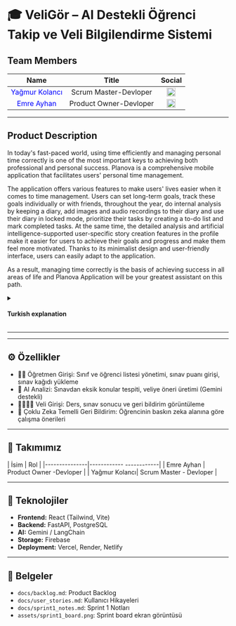 # 🎓 VeliGör – AI Destekli Öğrenci Takip ve Veli Bilgilendirme Sistemi

## Team Members

| Name | Title | Social |
|:-------:| :-----:| :--------:|
| <a href="https://github.com/yagmur-kolanc" style="text-decoration:none; color:blue;">Yağmur Kolancı</a> | Scrum Master-Devloper | [<img src="https://upload.wikimedia.org/wikipedia/commons/c/ca/LinkedIn_logo_initials.png" alt="LinkedIn" width="20"/>](https://https://www.linkedin.com/in/ya%C4%9Fmur-kolanc%C4%B1/) |
| <a href="https://github.com/emreayhn" style="text-decoration:none; color:blue;">Emre Ayhan</a> | Product Owner-Devloper | [<img src="https://upload.wikimedia.org/wikipedia/commons/c/ca/LinkedIn_logo_initials.png" alt="LinkedIn" width="20"/>](https://www.linkedin.com/in/emre-ayhan-/) |



---

  <summary><h2>Product Description</h2></summary>

In today's fast-paced world, using time efficiently and managing personal time correctly is one of the most important keys to achieving both professional and personal success.
Planova is a comprehensive mobile application that facilitates users' personal time management.

The application offers various features to make users' lives easier when it comes to time management. Users can set long-term goals, track these goals individually or with friends, throughout the year, do internal analysis by keeping a diary, add images and audio recordings to their diary and use their diary in locked mode, prioritize their tasks by creating a to-do list and mark completed tasks. At the same time, the detailed analysis and artificial intelligence-supported user-specific story creation features in the profile make it easier for users to achieve their goals and progress and make them feel more motivated. Thanks to its minimalist design and user-friendly interface, users can easily adapt to the application.

As a result, managing time correctly is the basis of achieving success in all areas of life and Planova Application will be your greatest assistant on this path.

  <details>
    <summary><h4>Turkish explanation</h4></summary>

Günümüzün hızla akan dünyasında, zamanı verimli kullanmak ve kişisel zaman yönetimini doğru yapmak, hem profesyonel hem de kişisel başarıya ulaşmanın en önemli anahtarlarından biridir. Planova Uygulaması, kullanıcıların kişisel zaman yönetimini kolaylaştıran kapsamlı bir mobil uygulamadır.

Uygulama, zaman yönetimi konusunda kullanıcıların hayatını kolaylaştırmak için çeşitli özellikler sunar. Kullanıcılar, uzun vadeli hedeflerini belirleyebilir, bu hedefleri bireysel veya arkadaşlarıyla birlikte yıl boyunca takip edebilir, günlük tutarak içsel analiz yapabilir, günlüğüne görseller ve ses kayıtları ekleyebilir ve günlüğünü kilitli modda kullanabilir, yapılacaklar listesi oluşturarak görevlerini önceliklendirebilir ve tamamlanan işleri işaretleyebilirler. Aynı zamanda, profilde bulunan detaylı analiz ve yapay zeka destekli kullanıcıya özel hikaye yaratama özellikleri, kullanıcıların hedeflerine ulaşmalarını ve ilerlemelerini kolaylaştırır ve daha motive hissetmelerini sağlar. Minimalist tasarımı ve kullanıcı dostu arayüzü sayesinde, kullanıcılar uygulamaya kolayca adapte olabilirler.

Sonuç olarak, zamanı doğru yönetmek, yaşamın her alanında başarıya ulaşmanın temelidir ve Planova Uygulaması bu yolda en büyük yardımcınız olacaktır.
    
  </details>
  

---

---

## ⚙️ Özellikler
- 👩‍🏫 Öğretmen Girişi: Sınıf ve öğrenci listesi yönetimi, sınav puanı girişi, sınav kağıdı yükleme
- 🤖 AI Analizi: Sınavdan eksik konular tespiti, veliye öneri üretimi (Gemini destekli)
- 👨‍👩‍👧‍👦 Veli Girişi: Ders, sınav sonucu ve geri bildirim görüntüleme
- 🧠 Çoklu Zeka Temelli Geri Bildirim: Öğrencinin baskın zeka alanına göre çalışma önerileri

---

## 👥 Takımımız

| İsim          |       Rol               |
|---------------|------------ ------------|
| Emre Ayhan    | Product Owner -Devloper |
| Yağmur Kolancı| Scrum Master - Devloper |



---

## 🔧 Teknolojiler
- **Frontend:** React (Tailwind, Vite)
- **Backend:** FastAPI, PostgreSQL
- **AI:** Gemini / LangChain
- **Storage:** Firebase
- **Deployment:** Vercel, Render, Netlify

---

## 📁 Belgeler
- `docs/backlog.md`: Product Backlog
- `docs/user_stories.md`: Kullanıcı Hikayeleri
- `docs/sprint1_notes.md`: Sprint 1 Notları
- `assets/sprint1_board.png`: Sprint board ekran görüntüsü




